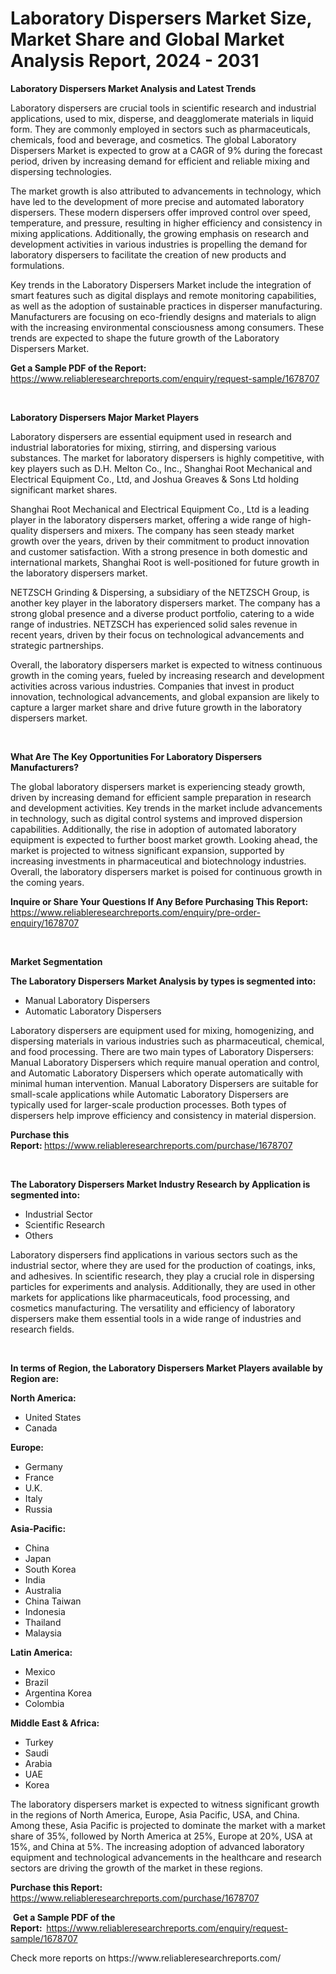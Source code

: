 <p><h1>Laboratory Dispersers Market Size, Market Share and Global Market Analysis Report, 2024 - 2031</h1></p><p><strong>Laboratory Dispersers Market Analysis and Latest Trends</strong></p>
<p><p>Laboratory dispersers are crucial tools in scientific research and industrial applications, used to mix, disperse, and deagglomerate materials in liquid form. They are commonly employed in sectors such as pharmaceuticals, chemicals, food and beverage, and cosmetics. The global Laboratory Dispersers Market is expected to grow at a CAGR of 9% during the forecast period, driven by increasing demand for efficient and reliable mixing and dispersing technologies.</p><p>The market growth is also attributed to advancements in technology, which have led to the development of more precise and automated laboratory dispersers. These modern dispersers offer improved control over speed, temperature, and pressure, resulting in higher efficiency and consistency in mixing applications. Additionally, the growing emphasis on research and development activities in various industries is propelling the demand for laboratory dispersers to facilitate the creation of new products and formulations.</p><p>Key trends in the Laboratory Dispersers Market include the integration of smart features such as digital displays and remote monitoring capabilities, as well as the adoption of sustainable practices in disperser manufacturing. Manufacturers are focusing on eco-friendly designs and materials to align with the increasing environmental consciousness among consumers. These trends are expected to shape the future growth of the Laboratory Dispersers Market.</p></p>
<p><strong>Get a Sample PDF of the Report:&nbsp;</strong> <a href="https://www.reliableresearchreports.com/enquiry/request-sample/1678707">https://www.reliableresearchreports.com/enquiry/request-sample/1678707</a></p>
<p>&nbsp;</p>
<p><strong>Laboratory Dispersers Major Market Players</strong></p>
<p><p>Laboratory dispersers are essential equipment used in research and industrial laboratories for mixing, stirring, and dispersing various substances. The market for laboratory dispersers is highly competitive, with key players such as D.H. Melton Co., Inc., Shanghai Root Mechanical and Electrical Equipment Co., Ltd, and Joshua Greaves & Sons Ltd holding significant market shares.</p><p>Shanghai Root Mechanical and Electrical Equipment Co., Ltd is a leading player in the laboratory dispersers market, offering a wide range of high-quality dispersers and mixers. The company has seen steady market growth over the years, driven by their commitment to product innovation and customer satisfaction. With a strong presence in both domestic and international markets, Shanghai Root is well-positioned for future growth in the laboratory dispersers market.</p><p>NETZSCH Grinding & Dispersing, a subsidiary of the NETZSCH Group, is another key player in the laboratory dispersers market. The company has a strong global presence and a diverse product portfolio, catering to a wide range of industries. NETZSCH has experienced solid sales revenue in recent years, driven by their focus on technological advancements and strategic partnerships.</p><p>Overall, the laboratory dispersers market is expected to witness continuous growth in the coming years, fueled by increasing research and development activities across various industries. Companies that invest in product innovation, technological advancements, and global expansion are likely to capture a larger market share and drive future growth in the laboratory dispersers market.</p></p>
<p>&nbsp;</p>
<p><strong>What Are The Key Opportunities For Laboratory Dispersers Manufacturers?</strong></p>
<p><p>The global laboratory dispersers market is experiencing steady growth, driven by increasing demand for efficient sample preparation in research and development activities. Key trends in the market include advancements in technology, such as digital control systems and improved dispersion capabilities. Additionally, the rise in adoption of automated laboratory equipment is expected to further boost market growth. Looking ahead, the market is projected to witness significant expansion, supported by increasing investments in pharmaceutical and biotechnology industries. Overall, the laboratory dispersers market is poised for continuous growth in the coming years.</p></p>
<p><strong>Inquire or Share Your Questions If Any Before Purchasing This Report:</strong> <a href="https://www.reliableresearchreports.com/enquiry/pre-order-enquiry/1678707">https://www.reliableresearchreports.com/enquiry/pre-order-enquiry/1678707</a></p>
<p>&nbsp;</p>
<p><strong>Market Segmentation</strong></p>
<p><strong>The Laboratory Dispersers Market Analysis by types is segmented into:</strong></p>
<p><ul><li>Manual Laboratory Dispersers</li><li>Automatic Laboratory Dispersers</li></ul></p>
<p><p>Laboratory dispersers are equipment used for mixing, homogenizing, and dispersing materials in various industries such as pharmaceutical, chemical, and food processing. There are two main types of Laboratory Dispersers: Manual Laboratory Dispersers which require manual operation and control, and Automatic Laboratory Dispersers which operate automatically with minimal human intervention. Manual Laboratory Dispersers are suitable for small-scale applications while Automatic Laboratory Dispersers are typically used for larger-scale production processes. Both types of dispersers help improve efficiency and consistency in material dispersion.</p></p>
<p><strong>Purchase this Report:&nbsp;</strong><a href="https://www.reliableresearchreports.com/purchase/1678707">https://www.reliableresearchreports.com/purchase/1678707</a></p>
<p>&nbsp;</p>
<p><strong>The Laboratory Dispersers Market Industry Research by Application is segmented into:</strong></p>
<p><ul><li>Industrial Sector</li><li>Scientific Research</li><li>Others</li></ul></p>
<p><p>Laboratory dispersers find applications in various sectors such as the industrial sector, where they are used for the production of coatings, inks, and adhesives. In scientific research, they play a crucial role in dispersing particles for experiments and analysis. Additionally, they are used in other markets for applications like pharmaceuticals, food processing, and cosmetics manufacturing. The versatility and efficiency of laboratory dispersers make them essential tools in a wide range of industries and research fields.</p></p>
<p>&nbsp;</p>
<p><strong>In terms of Region, the Laboratory Dispersers Market Players available by Region are:</strong></p>
<p>
    <p> <strong> North America: </strong>
        <ul>
            <li>United States</li>
            <li>Canada</li>
        </ul>
        </p> 
    <p> <strong> Europe: </strong>
        <ul>
            <li>Germany</li>
            <li>France</li>
            <li>U.K.</li>
            <li>Italy</li>
            <li>Russia</li>
        </ul>
        </p> 
    <p> <strong> Asia-Pacific: </strong>
        <ul>
            <li>China</li>
            <li>Japan</li>
            <li>South Korea</li>
            <li>India</li>
            <li>Australia</li>
            <li>China Taiwan</li>
            <li>Indonesia</li>
            <li>Thailand</li>
            <li>Malaysia</li>
        </ul>
        </p> 
    <p> <strong> Latin America: </strong>
        <ul>
            <li>Mexico</li>
            <li>Brazil</li>
            <li>Argentina Korea</li>
            <li>Colombia</li>
        </ul>
        </p> 
    <p> <strong> Middle East & Africa: </strong>
        <ul>
            <li>Turkey</li>
            <li>Saudi</li>
            <li>Arabia</li>
            <li>UAE</li>
            <li>Korea</li>
        </ul>
    </p>
    </p>
<p><p>The laboratory dispersers market is expected to witness significant growth in the regions of North America, Europe, Asia Pacific, USA, and China. Among these, Asia Pacific is projected to dominate the market with a market share of 35%, followed by North America at 25%, Europe at 20%, USA at 15%, and China at 5%. The increasing adoption of advanced laboratory equipment and technological advancements in the healthcare and research sectors are driving the growth of the market in these regions.</p></p>
<p><strong>Purchase this Report: </strong><a href="https://www.reliableresearchreports.com/purchase/1678707">https://www.reliableresearchreports.com/purchase/1678707</a></p>
<p>&nbsp;<strong>Get a Sample PDF of the Report:&nbsp;&nbsp;</strong><a href="https://www.reliableresearchreports.com/enquiry/request-sample/1678707">https://www.reliableresearchreports.com/enquiry/request-sample/1678707</a></p>
<p><strong></strong></p>
<p>Check more reports on https://www.reliableresearchreports.com/</p>
